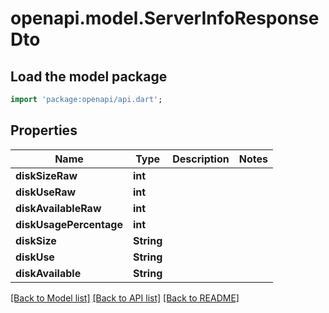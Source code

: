 # openapi.model.ServerInfoResponseDto

## Load the model package
```dart
import 'package:openapi/api.dart';
```

## Properties
Name | Type | Description | Notes
------------ | ------------- | ------------- | -------------
**diskSizeRaw** | **int** |  | 
**diskUseRaw** | **int** |  | 
**diskAvailableRaw** | **int** |  | 
**diskUsagePercentage** | **int** |  | 
**diskSize** | **String** |  | 
**diskUse** | **String** |  | 
**diskAvailable** | **String** |  | 

[[Back to Model list]](../README.md#documentation-for-models) [[Back to API list]](../README.md#documentation-for-api-endpoints) [[Back to README]](../README.md)


